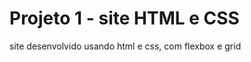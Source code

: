<!-- markdown -->
# Projeto 1 - site HTML e CSS


site desenvolvido usando html e css, com flexbox e grid